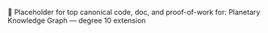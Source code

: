 💠 Placeholder for top canonical code, doc, and proof-of-work for: Planetary Knowledge Graph — degree 10 extension
